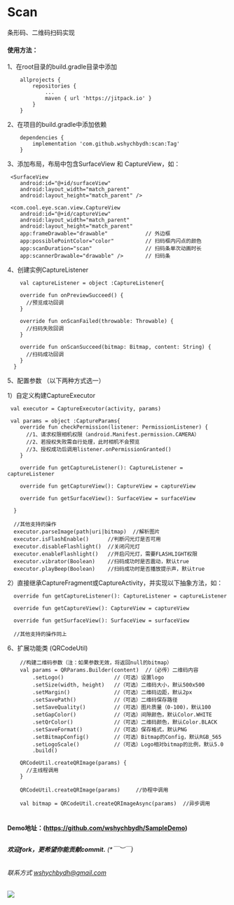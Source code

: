 # Scan

条形码、二维码扫码实现

#### 使用方法：

1、在root目录的build.gradle目录中添加
```
    allprojects {
        repositories {
            ...
            maven { url 'https://jitpack.io' }
        }
    }
```

2、在项目的build.gradle中添加依赖
```
    dependencies {
        implementation 'com.github.wshychbydh:scan:Tag'
    }
```

3、添加布局，布局中包含SurfaceView 和 CaptureView，如：
```
 <SurfaceView
    android:id="@+id/surfaceView"
    android:layout_width="match_parent"
    android:layout_height="match_parent" />

 <com.cool.eye.scan.view.CaptureView
    android:id="@+id/captureView"
    android:layout_width="match_parent"
    android:layout_height="match_parent"
    app:frameDrawable="drawable"            // 外边框
    app:possiblePointColor="color"          // 扫码框内闪点的颜色
    app:scanDuration="scan"                 // 扫码条单次动画时长
    app:scannerDrawable="drawable" />       // 扫码条
```

4、创建实例CaptureListener
```
    val captureListener = object :CaptureListener{

    override fun onPreviewSucceed() {
      //预览成功回调
    }
    
    override fun onScanFailed(throwable: Throwable) {
      //扫码失败回调
    }

    override fun onScanSucceed(bitmap: Bitmap, content: String) {
      //扫码成功回调
    }
  }
```

5、配置参数 （以下两种方式选一）

1）自定义构建CaptureExecutor

```   
 val executor = CaptureExecutor(activity, params)  
 
 val params = object :CaptureParams{
    override fun checkPermission(listener: PermissionListener) {
      //1、请求权限相机权限（android.Manifest.permission.CAMERA）
      //2、若授权失败需自行处理，此时相机不会预览
      //3、授权成功后调用listener.onPermissionGranted()
    }

    override fun getCaptureListener(): CaptureListener = captureListener

    override fun getCaptureView(): CaptureView = captureView

    override fun getSurfaceView(): SurfaceView = surfaceView
    
  }
  
  //其他支持的操作  
  executor.parseImage(path|uri|bitmap)  //解析图片
  executor.isFlashEnable()      //判断闪光灯是否可用
  executor.disableFlashlight()  //关闭闪光灯
  executor.enableFlashlight()   //开启闪光灯，需要FLASHLIGHT权限
  executor.vibrator(Boolean)    //扫码成功时是否震动，默认true
  executor.playBeep(Boolean)    //扫码成功时是否播放提示声，默认true
```

2）直接继承CaptureFragment或CaptureActivity，并实现以下抽象方法，如：
```
  override fun getCaptureListener(): CaptureListener = captureListener

  override fun getCaptureView(): CaptureView = captureView

  override fun getSurfaceView(): SurfaceView = surfaceView
    
  //其他支持的操作同上
```

6、扩展功能类 (QRCodeUtil)
```
    //构建二维码参数（注：如果参数无效，将返回null的bitmap）
    val params = QRParams.Builder(content)  //（必传）二维码内容 
        .setLogo()                //（可选）设置logo
        .setSize(width, height)   //（可选）二维码大小，默认500x500
        .setMargin()              //（可选）二维码边距，默认2px
        .setSavePath()            //（可选）二维码保存路径
        .setSaveQuality()         //（可选）图片质量（0-100)，默认100
        .setGapColor()            //（可选）间隙颜色，默认Color.WHITE
        .setQrColor()             //（可选）二维码颜色，默认Color.BLACK
        .setSaveFormat()          //（可选）保存格式，默认PNG
        .setBitmapConfig()        //（可选）Bitmap的Config，默认RGB_565
        .setLogoScale()           //（可选）Logo相对bitmap的比例，默认5.0
        .build()

    QRCodeUtil.createQRImage(params) {
      //主线程调用
    } 

    QRCodeUtil.createQRImage(params)     //协程中调用
    
    val bitmap = QRCodeUtil.createQRImageAsync(params)  //异步调用
    
```

#####   
 
**Demo地址：(https://github.com/wshychbydh/SampleDemo)**    
    
##

###### **欢迎fork，更希望你能贡献commit.** (*￣︶￣)    

###### 联系方式 wshychbydh@gmail.com

[![](https://jitpack.io/v/wshychbydh/scan.svg)](https://jitpack.io/#wshychbydh/scan)
